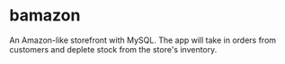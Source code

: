 # bamazon
An Amazon-like storefront with MySQL.  The app will take in orders from customers and deplete stock from the store's inventory.


